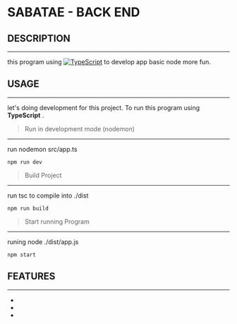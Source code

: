 # SABATAE - BACK END

## DESCRIPTION

---

this program using [![TypeScript](https://badges.frapsoft.com/typescript/code/typescript.svg?v=101)](https://github.com/ellerbrock/typescript-badges/) to develop app basic node more fun.

## USAGE

---

let's doing development for this project. To run this program using **TypeScript** .

> Run in development mode (nodemon)

---

run nodemon src/app.ts

```
npm run dev
```

> Build Project

---

run tsc to compile into ./dist

```
npm run build
```

> Start running Program

---

runing node ./dist/app.js

```
npm start
```

## FEATURES

---

-
-
-
